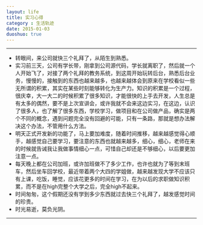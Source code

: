 ```yaml
---
layout: life
title: 实习心得
category : 生活轨迹
date: 2015-01-03
duoshuo: true
---
```


------------

* 转眼间，来公司就快三个礼拜了，从陌生到熟悉。
* 实习前三天，公司有学长带，刚拿到公司源代码，学长就离职了，然后就一个人开始飞了，对接了两个礼拜的教务系统，到这周开始玩转后台，熟悉后台业务，慢慢的，接触到的东西也越来越多，也越来越体会到原来在学校看似一些无所谓的积累，其实在某些时刻能够转化为生产力。知识的积累是一个过程，很庆幸，大一大二的时候积累了很多知识，才能很快的上手去开发，人生总是有太多的偶然，要不是上次宣讲会，或许我就不会来这边实习，在这边，认识了很多人，也了解了很多东西，学校学习，做项目和在公司做产品，确实是两个不同的概念，遇到问题完全没有回避的可能，只有一条路，那就是想办法解决这个办法，不管用什么方法。
* 明天正式开发新的功能了，马上要加难度，随着时间推移，越来越感觉得心顺手，越感觉自己要学习，要注意的东西也就越来越多，细心，细心，老师在来的时候就告诫我让我做事情细心一点，可惜自己却还是不够细心，以后要更加注意一点。
* 每天晚上都在公司加班，或许加班做不了多少工作，也许也就为了等到末班车，然后坐车回学校，最近带着两个大四的学姐做，越来越发现大学不应该只有上课，吃饭，睡觉，应该花更多的时间在学习，在为以后的求职做知识积累，而不是在high完整个大学之后，完全high不起来。
* 时间匆匆，这个假期还没有学到多少东西就过去快三个礼拜了，越发感觉时间的珍贵。
* 时光易逝，莫负光阴。

-------------

